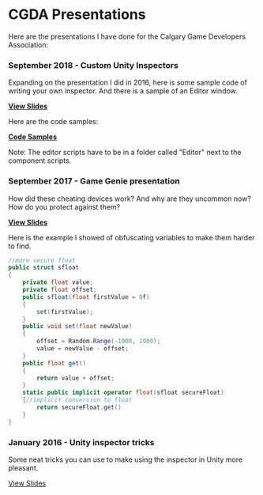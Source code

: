 # CGDA Presentations

Here are the presentations I have done for the Calgary Game Developers Association:
### September 2018 - Custom Unity Inspectors

Expanding on the presentation I did in 2016, here is some sample code of writing your own inspector. And there is a sample of an Editor window.

[**View Slides**](https://docs.google.com/presentation/d/1nHAmR-JZefxOezRR0lhRkhb0oin7ZDGW5BdllYIQs80/edit?usp=sharing)

Here are the code samples:

[**Code Samples**](Inspector-Samples.zip)

Note: The editor scripts have to be in a folder called "Editor" next to the component scripts.

### September 2017 - Game Genie presentation

How did these cheating devices work? And why are they uncommon now? How do you protect against them?

[**View Slides**](https://docs.google.com/presentation/d/1n1DXBCkOoAsyz6Ov7Trrt5_AiiNDuMzD4TH8SJX1TlU/edit?usp=sharing)

Here is the example I showed of obfuscating variables to make them harder to find.

```C#
//more secure float
public struct sfloat
{
    private float value;
    private float offset;
    public sfloat(float firstValue = 0f)
    {
        set(firstValue);
    }
    public void set(float newValue)
    {
        offset = Random.Range(-1000, 1000);
        value = newValue - offset;
    }
    public float get()
    {
        return value + offset;
    }
    static public implicit operator float(sfloat secureFloat)
    {//implicit conversion to float
        return secureFloat.get()
    }
}
```

### January 2016 - Unity inspector tricks

Some neat tricks you can use to make using the inspector in Unity more pleasant.

[View Slides](https://docs.google.com/presentation/d/1Q2jKwT85nTVqV1zcmusctR1bkySkPw5-TAwqZo7yd7Y/edit?usp=sharing)
